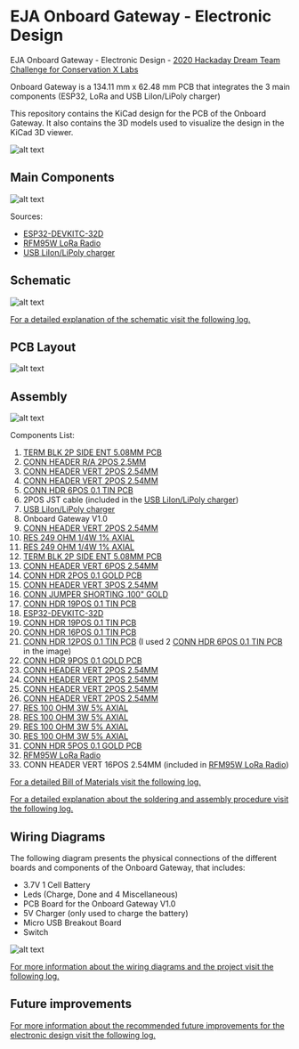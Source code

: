 # EJA Onboard Gateway - Electronic Design

EJA Onboard Gateway - Electronic Design - [2020 Hackaday Dream Team Challenge for Conservation X Labs](https://hackaday.io/project/173457-2020-hdp-dream-team-conservation-x-labs)

Onboard Gateway is a 134.11 mm x 62.48 mm PCB that integrates the 3 main components (ESP32, LoRa and USB LiIon/LiPoly charger)

This repository contains the KiCad design for the PCB of the Onboard Gateway. It also contains the 3D models used to visualize the design in the KiCad 3D viewer.

![alt text](./img/test.jpg "Onboard Gateway")

## Main Components ##

![alt text](./img/Components_onboard_gateway_4.jpg "Components")

Sources:

- [ESP32-DEVKITC-32D](https://www.digikey.com/product-detail/es/espressif-systems/ESP32-DEVKITC-32D/1965-1000-ND/9356990)
- [RFM95W LoRa Radio](https://www.digikey.com/product-detail/es/adafruit-industries-llc/3072/1528-1667-ND/6005357)
- [USB LiIon/LiPoly charger](https://www.adafruit.com/product/259)

## Schematic ##

![alt text](./img/Schematic_Onboard_Gateway.png "Schematic")

[For a detailed explanation of the schematic visit the following log.](https://hackaday.io/project/173457/log/181839-onboard-gateway-v10-schematic-and-pcb-design)

## PCB Layout ##

![alt text](./img/Layout_Onboard_Gateway.png "PCB Layout")

## Assembly ##

![alt text](./Assembly/Assembly_N_01_Onboard_Gateway-All_4.jpg "Assembly Guide")

Components List:

1. [TERM BLK 2P SIDE ENT 5.08MM PCB](https://www.digikey.com/product-detail/es/on-shore-technology-inc/OSTTC022162/ED2609-ND/614558)
2. [CONN HEADER R/A 2POS 2.5MM](https://www.digikey.com/product-detail/es/jst-sales-america-inc/S2B-XH-A-1-LF-SN/455-4226-ND/9961922)
3. [CONN HEADER VERT 2POS 2.54MM](https://www.digikey.com/product-detail/es/3m/2340-6111TG/3M11928-ND/1237275)
4. [CONN HEADER VERT 2POS 2.54MM](https://www.digikey.com/product-detail/es/3m/2340-6111TG/3M11928-ND/1237275)
5. [CONN HDR 6POS 0.1 TIN PCB](https://www.digikey.com/product-detail/es/sullins-connector-solutions/PPTC061LFBN-RC/S7004-ND/810145)
6. 2POS JST cable (included in the [USB LiIon/LiPoly charger](https://www.adafruit.com/product/259))
7. [USB LiIon/LiPoly charger](https://www.adafruit.com/product/259)
8. Onboard Gateway V1.0
9. [CONN HEADER VERT 2POS 2.54MM](https://www.digikey.com/product-detail/es/3m/2340-6111TG/3M11928-ND/1237275)
10. [RES 249 OHM 1/4W 1% AXIAL](https://www.digikey.com/product-detail/en/stackpole-electronics-inc/RNF14FTD249R/RNF14FTD249RCT-ND/1974990)
11. [RES 249 OHM 1/4W 1% AXIAL](https://www.digikey.com/product-detail/en/stackpole-electronics-inc/RNF14FTD249R/RNF14FTD249RCT-ND/1974990)
12. [TERM BLK 2P SIDE ENT 5.08MM PCB](https://www.digikey.com/product-detail/es/on-shore-technology-inc/OSTTC022162/ED2609-ND/614558)
13. [CONN HEADER VERT 6POS 2.54MM](https://www.digikey.com/product-detail/es/3m/2340-6111TG/3M11928-ND/1237275)
14. [CONN HDR 2POS 0.1 GOLD PCB](https://www.digikey.com/product-detail/es/sullins-connector-solutions/PPPC021LFBN-RC/S7035-ND/810174)
15. [CONN HEADER VERT 3POS 2.54MM](https://www.digikey.com/product-detail/es/3m/2340-6111TG/3M11928-ND/1237275)
16. [CONN JUMPER SHORTING .100" GOLD](https://www.digikey.com/product-detail/es/sullins-connector-solutions/QPC02SXGN-RC/S9337-ND/2618262)
17. [CONN HDR 19POS 0.1 TIN PCB](https://www.digikey.com/product-detail/es/sullins-connector-solutions/PPTC191LFBN-RC/S7017-ND/810157)
18. [ESP32-DEVKITC-32D](https://www.digikey.com/product-detail/es/espressif-systems/ESP32-DEVKITC-32D/1965-1000-ND/9356990)
19. [CONN HDR 19POS 0.1 TIN PCB](https://www.digikey.com/product-detail/es/sullins-connector-solutions/PPTC191LFBN-RC/S7017-ND/810157)
20. [CONN HDR 16POS 0.1 TIN PCB](https://www.digikey.com/product-detail/es/sullins-connector-solutions/PPTC161LFBN-RC/S7014-ND/810154)
21. [CONN HDR 12POS 0.1 TIN PCB](https://www.digikey.com/product-detail/es/sullins-connector-solutions/PPTC121LFBN-RC/S6100-ND/807231) (I used 2 [CONN HDR 6POS 0.1 TIN PCB](https://www.digikey.com/product-detail/es/sullins-connector-solutions/PPTC061LFBN-RC/S7004-ND/810145) in the image)
22. [CONN HDR 9POS 0.1 GOLD PCB](https://www.digikey.com/product-detail/es/sullins-connector-solutions/PPPC091LFBN-RC/S7042-ND/810181)
23. [CONN HEADER VERT 2POS 2.54MM](https://www.digikey.com/product-detail/es/3m/2340-6111TG/3M11928-ND/1237275)
24. [CONN HEADER VERT 2POS 2.54MM](https://www.digikey.com/product-detail/es/3m/2340-6111TG/3M11928-ND/1237275)
25. [CONN HEADER VERT 2POS 2.54MM](https://www.digikey.com/product-detail/es/3m/2340-6111TG/3M11928-ND/1237275)
26. [CONN HEADER VERT 2POS 2.54MM](https://www.digikey.com/product-detail/es/3m/2340-6111TG/3M11928-ND/1237275)
27. [RES 100 OHM 3W 5% AXIAL](https://www.digikey.com/product-detail/en/vishay-beyschlag-draloric-bc-components/AC03000001000JAC00/PPC3W100CT-ND/596604)
28. [RES 100 OHM 3W 5% AXIAL](https://www.digikey.com/product-detail/en/vishay-beyschlag-draloric-bc-components/AC03000001000JAC00/PPC3W100CT-ND/596604)
29. [RES 100 OHM 3W 5% AXIAL](https://www.digikey.com/product-detail/en/vishay-beyschlag-draloric-bc-components/AC03000001000JAC00/PPC3W100CT-ND/596604)
30. [RES 100 OHM 3W 5% AXIAL](https://www.digikey.com/product-detail/en/vishay-beyschlag-draloric-bc-components/AC03000001000JAC00/PPC3W100CT-ND/596604)
31. [CONN HDR 5POS 0.1 GOLD PCB](https://www.digikey.com/product-detail/es/sullins-connector-solutions/PPTC051LFBN-RC/S6103-ND/807239)
32. [RFM95W LoRa Radio](https://www.digikey.com/product-detail/es/adafruit-industries-llc/3072/1528-1667-ND/6005357)
33. CONN HEADER VERT 16POS 2.54MM (included in [RFM95W LoRa Radio](https://www.digikey.com/product-detail/es/adafruit-industries-llc/3072/1528-1667-ND/6005357))

[For a detailed Bill of Materials visit the following log.](https://hackaday.io/project/173457/log/183759-onboard-gateway-v10-bill-of-materials)

[For a detailed explanation about the soldering and assembly procedure visit the following log.](https://hackaday.io/project/173457/log/183665-onboard-gateway-v10-assembly)

## Wiring Diagrams ##

The following diagram presents the physical connections of the different boards and components of the Onboard Gateway, that includes:

- 3.7V 1 Cell Battery
- Leds (Charge, Done and 4 Miscellaneous)
- PCB Board for the Onboard Gateway V1.0
- 5V Charger (only used to charge the battery)
- Micro USB Breakout Board
- Switch

![alt text](./Wiring_Diagrams/Wiring_Onboard_Gateway_07_wired.png "Wiring Diagrams")

[For more information about the wiring diagrams and the project visit the following log.](https://hackaday.io/project/173457-2020-hdp-dream-team-conservation-x-labs/log/182586-onboard-gateway-v10-wiring-diagram)

## Future improvements ##

[For more information about the recommended future improvements for the electronic design visit the following log.](https://hackaday.io/project/173457/log/183807-future-improvements-pcb-design)
